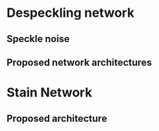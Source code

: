 # Despeckling network

## Speckle noise

## Proposed network architectures
# Stain Network

## Proposed architecture
